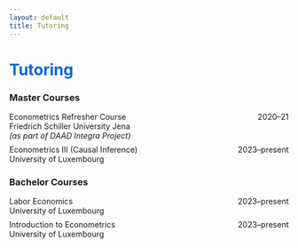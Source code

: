 ```yaml
---
layout: default
title: Tutoring
---
```


<h1 style="color: #0366d6;">Tutoring</h1>

### Master Courses

<div style="display: flex; justify-content: space-between; margin-bottom: 0.5rem;">
  <div>
    Econometrics Refresher Course<br>
    <span class="tutoring-univ">Friedrich Schiller University Jena</span><br>
    <span class="tutoring-note"><em>(as part of DAAD Integra Project)</em></span>
  </div>
  <div style="text-align: right; white-space: nowrap;">2020–21</div>
</div>

<div style="display: flex; justify-content: space-between; margin-bottom: 0.5rem;">
  <div>
    Econometrics III (Causal Inference)<br>
    <span class="tutoring-univ">University of Luxembourg</span>
  </div>
  <div style="text-align: right; white-space: nowrap;">2023–present</div>
</div>

### Bachelor Courses

<div style="display: flex; justify-content: space-between; margin-bottom: 0.5rem;">
  <div>
    Labor Economics<br>
    <span class="tutoring-univ">University of Luxembourg</span>
  </div>
  <div style="text-align: right; white-space: nowrap;">2023–present</div>
</div>

<div style="display: flex; justify-content: space-between; margin-bottom: 0.5rem;">
  <div>
    Introduction to Econometrics<br>
    <span class="tutoring-univ">University of Luxembourg</span>
  </div>
  <div style="text-align: right; white-space: nowrap;">2023–present</div>
</div>
